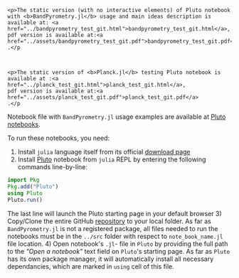 ```@raw html
<p>The static version (with no interactive elements) of Pluto notebook with <b>BandPyrometry.jl</b> usage and main ideas description is available at: <a href="../bandpyrometry_test_git.html">bandpyrometry_test_git.html</a>,
pdf version is available at:<a href="../assets/bandpyrometry_test_git.pdf">bandpyrometry_test_git.pdf</a>
.</p



<p>The static version of <b>Planck.jl</b> testing Pluto notebook is available at :<a href="../planck_test_git.html">planck_test_git.html</a>,
pdf version is available at:<a href="../assets/planck_test_git.pdf">planck_test_git.pdf</a>
.</p
```


Notebook file with `BandPyrometry.jl` usage examples are available at [Pluto notebooks](https://github.com/Manarom/BandPyrometry.jl/blob/main/tests).

To run these notebooks, you need:
1) Install `julia` language itself from its official [download page](https://julialang.org/downloads) 
2) Install [Pluto](https://plutojl.org/) notebook from `julia` REPL by entering the following commands line-by-line:
```julia
import Pkg
Pkg.add("Pluto")
using Pluto
Pluto.run()
```
The last line will launch the Pluto starting page in your default browser 
3) Copy/Clone the entire GitHub [repository](https://github.com/Manarom/BandPyrometry.jl.git) to your local folder. As far as `BandPyrometry.jl` is not a registered package, all files needed to run the notebooks must be in the `../src` folder with respect to  `note_book_name.jl` file location.
4) Open notebook's `.jl`- file in `Pluto` by providing the full path to the *"Open a notebook"* text field on `Pluto`'s starting page. As far as `Pluto` has its own package manager, it will automatically install all necessary dependancies, which are marked in `using` cell of this file. 

